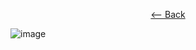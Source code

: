 <div align = center>
  
  [<-- Back](https://github.com/jess-mw/desk23/blob/main/Documentation/3.%20UX%20Design/README.md#e-user-participatory-design)
  
  </div>

![image](https://media.giphy.com/media/cmx9ea6h6TtoOUmY36/giphy.gif)
